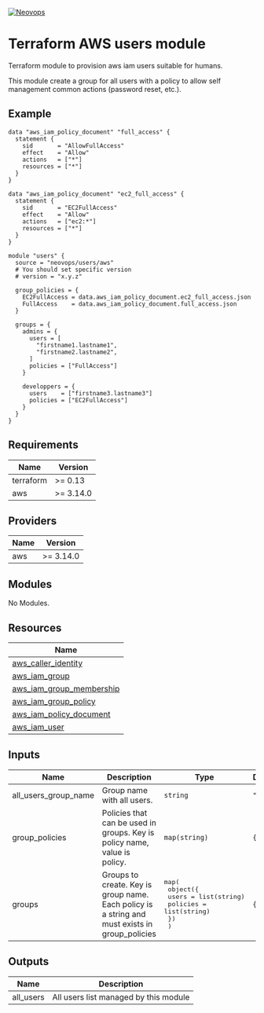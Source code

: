 [![Neovops](https://neovops.io/images/logos/neovops.svg)](https://neovops.io)

# Terraform AWS users module

Terraform module to provision aws iam users suitable for humans.

This module create a group for all users with a policy to allow self  
management common actions (password reset, etc.).

## Example

```hcl
data "aws_iam_policy_document" "full_access" {
  statement {
    sid       = "AllowFullAccess"
    effect    = "Allow"
    actions   = ["*"]
    resources = ["*"]
  }
}

data "aws_iam_policy_document" "ec2_full_access" {
  statement {
    sid       = "EC2FullAccess"
    effect    = "Allow"
    actions   = ["ec2:*"]
    resources = ["*"]
  }
}

module "users" {
  source = "neovops/users/aws"
  # You should set specific version
  # version = "x.y.z"

  group_policies = {
    EC2FullAccess = data.aws_iam_policy_document.ec2_full_access.json
    FullAccess    = data.aws_iam_policy_document.full_access.json
  }

  groups = {
    admins = {
      users = [
        "firstname1.lastname1",
        "firstname2.lastname2",
      ]
      policies = ["FullAccess"]
    }

    developpers = {
      users    = ["firstname3.lastname3"]
      policies = ["EC2FullAccess"]
    }
  }
}
```

## Requirements

| Name | Version |
|------|---------|
| terraform | >= 0.13 |
| aws | >= 3.14.0 |

## Providers

| Name | Version |
|------|---------|
| aws | >= 3.14.0 |

## Modules

No Modules.

## Resources

| Name |
|------|
| [aws_caller_identity](https://registry.terraform.io/providers/hashicorp/aws/latest/docs/data-sources/caller_identity) |
| [aws_iam_group](https://registry.terraform.io/providers/hashicorp/aws/latest/docs/resources/iam_group) |
| [aws_iam_group_membership](https://registry.terraform.io/providers/hashicorp/aws/latest/docs/resources/iam_group_membership) |
| [aws_iam_group_policy](https://registry.terraform.io/providers/hashicorp/aws/latest/docs/resources/iam_group_policy) |
| [aws_iam_policy_document](https://registry.terraform.io/providers/hashicorp/aws/latest/docs/data-sources/iam_policy_document) |
| [aws_iam_user](https://registry.terraform.io/providers/hashicorp/aws/latest/docs/resources/iam_user) |

## Inputs

| Name | Description | Type | Default | Required |
|------|-------------|------|---------|:--------:|
| all\_users\_group\_name | Group name with all users. | `string` | `"users"` | no |
| group\_policies | Policies that can be used in groups. Key is policy name, value is policy. | `map(string)` | `{}` | no |
| groups | Groups to create. Key is group name. Each policy is a string and must exists in group\_policies | <pre>map(<br>    object({<br>      users    = list(string)<br>      policies = list(string)<br>    })<br>  )</pre> | `{}` | no |

## Outputs

| Name | Description |
|------|-------------|
| all\_users | All users list managed by this module |
